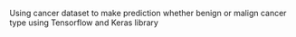 Using cancer dataset to make prediction whether benign or malign cancer type using Tensorflow and Keras library
